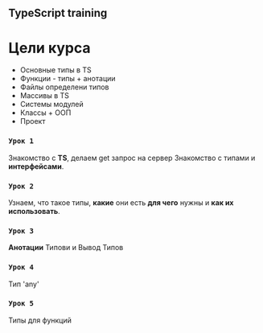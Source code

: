 ## TypeScript training

# **Цели курса**

- Основные типы в TS
- Функции - типы + анотации
- Файлы определени типов
- Массивы в TS
- Системы модулей
- Классы + ООП
- Проект

### `Урок 1`

Знакомство с **TS**, делаем get запрос на сервер Знакомство с типами и **интерфейсами**.

### `Урок 2`

Узнаем, что такое типы, **какие** они есть **для чего** нужны и **как их использовать**.

### `Урок 3`

**Анотации** Типови и Вывод Типов

### `Урок 4`

Тип 'any'

### `Урок 5`

Типы для функций